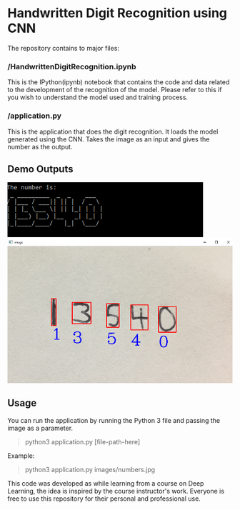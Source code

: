 # Handwritten Digit Recognition using CNN
The repository contains to major files:
### /HandwrittenDigitRecognition.ipynb
This is the IPython(ipynb) notebook that contains the code and data related to the development of the recognition of the model.
Please refer to this if you wish to understand the model used and training process.

### /application.py
This is the application that does the digit recognition. 
It loads the model generated using the CNN. 
Takes the image as an input and gives the number as the output. 

## Demo Outputs

![Command Line output](https://github.com/iamsashank09/handwritten-digit-recognizer-cnn/blob/master/images/outputs/numbersOPcmd.png)
![Command Line output](https://github.com/iamsashank09/handwritten-digit-recognizer-cnn/blob/master/images/outputs/numbersOPimg.png)

## Usage

You can run the application by running the Python 3 file and passing the image as a parameter.

> python3 application.py [file-path-here]

Example:

> python3 application.py images/numbers.jpg

This code was developed as while learning from a course on Deep Learning, the idea is inspired by the course instructor's work. Everyone is free to use this repository for their personal and professional use. 

